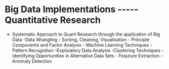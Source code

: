# Big Data Implementations ----- Quantitative Research

- Systematic Approach to Quant Research through the application of Big Data
    -Data Wrangling - Sorting, Cleaning, Visualisation
       - Principle Components and Factor Analysis
            - Machine Learning Techniques
                -Pattern Recognition
                    -Exploratory Data Analysis
                      -Clustering Techniques
                        - Identifying Opportunities in Alternative Data Sets
                            - Feauture Extraction
                                - Anomaly Detection
                                    
